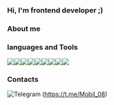 ### Hi, I'm frontend developer ;)


### About me
### languages and Tools

<img src="https://img.shields.io/badge/HTML-696969?style=for-the-badge&logo=HTML5&logoColor="/><img src="https://img.shields.io/badge/CSS-696969?style=for-the-badge&logo=CSS3&logoColor=1E90FF"/><img src="https://img.shields.io/badge/sass-696969?style=for-the-badge&logo=sass&logoColor=#CC6699"/><img src="https://img.shields.io/badge/JavaScript-696969?style=for-the-badge&logo=JavaScript&logoColor=FFFF00"/><img src="https://img.shields.io/badge/react-696969?style=for-the-badge&logo=React&logoColor=00FFFF"/><img src="https://img.shields.io/badge/Typescript-696969?style=for-the-badge&logo=typescript&logoColor=#####3178C6"/><img src="https://img.shields.io/badge/webpack-696969?style=for-the-badge&logo=webpack&logoColor=##8DD6F9"/><img src="https://img.shields.io/badge/git-696969?style=for-the-badge&logo=git&logoColor=###F05032"/><img src="https://img.shields.io/badge/github-696969?style=for-the-badge&logo=github&logoColor=####181717"/> 

### Contacts

![Telegram](https://img.shields.io/badge/-Telegram-black?style=for-the-badge&logo=Telegram) (https://t.me/Mobil_08)

